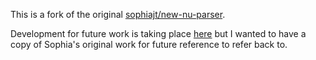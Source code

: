 
This is a fork of the original [sophiajt/new-nu-parser](https://github.com/sophiajt/new-nu-parser).

Development for future work is taking place
[here](https://github.com/nushell/new-nu-parser) but I wanted to have a copy of Sophia's original work for
future reference to refer back to.
